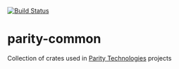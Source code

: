 [![Build Status](https://travis-ci.org/paritytech/parity-common.svg?branch=master)](https://travis-ci.org/paritytech/parity-common)

# parity-common
Collection of crates used in [Parity Technologies](https://www.paritytech.io/) projects
